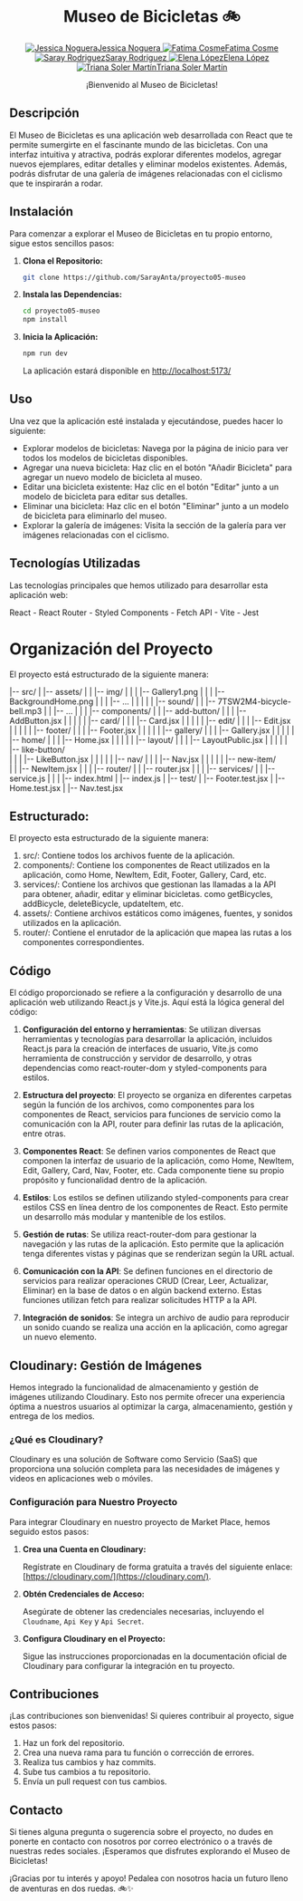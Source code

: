 <div align="center">
  <h1>Museo de Bicicletas 🚲</h1>
</div>

<p align="center">
  <a href="https://github.com/JnogueraGonzalez/">
    <img src="https://img.icons8.com/ios-filled/30/000000/github.png" alt="Jessica Noguera">Jessica Noguera
  </a>
  <a href="https://github.com/pointfs">
    <img src="https://img.icons8.com/ios-filled/30/000000/github.png" alt="Fatima Cosme">Fatima Cosme
  </a>
  <a href="https://github.com/SarayAnta">
    <img src="https://img.icons8.com/ios-filled/30/000000/github.png" alt="Saray Rodriguez">Saray Rodriguez
  </a>
  <a href="https://github.com/elenalope">
    <img src="https://img.icons8.com/ios-filled/30/000000/github.png" alt="Elena López">Elena López
  </a>
  <a href="https://github.com/TrianaSolerMartín">
    <img src="https://img.icons8.com/ios-filled/30/000000/github.png" alt="Triana Soler Martín">Triana Soler Martín
  </a>
</p>

<div align="center">
  <p>¡Bienvenido al Museo de Bicicletas!</p>
</div>

## Descripción

El Museo de Bicicletas es una aplicación web desarrollada con React que te permite sumergirte en el fascinante mundo de las bicicletas. Con una interfaz intuitiva y atractiva, podrás explorar diferentes modelos, agregar nuevos ejemplares, editar detalles y eliminar modelos existentes. Además, podrás disfrutar de una galería de imágenes relacionadas con el ciclismo que te inspirarán a rodar.

## Instalación

Para comenzar a explorar el Museo de Bicicletas en tu propio entorno, sigue estos sencillos pasos:

1. **Clona el Repositorio:**

    ```bash
    git clone https://github.com/SarayAnta/proyecto05-museo
    ```

2. **Instala las Dependencias:**

    ```bash
    cd proyecto05-museo
    npm install
    ```

3. **Inicia la Aplicación:**

    ```bash
    npm run dev
    ```

    La aplicación estará disponible en [http://localhost:5173/](http://localhost:5173/)

## Uso

Una vez que la aplicación esté instalada y ejecutándose, puedes hacer lo siguiente:

- Explorar modelos de bicicletas: Navega por la página de inicio para ver todos los modelos de bicicletas disponibles.
- Agregar una nueva bicicleta: Haz clic en el botón "Añadir Bicicleta" para agregar un nuevo modelo de bicicleta al museo.
- Editar una bicicleta existente: Haz clic en el botón "Editar" junto a un modelo de bicicleta para editar sus detalles.
- Eliminar una bicicleta: Haz clic en el botón "Eliminar" junto a un modelo de bicicleta para eliminarlo del museo.
- Explorar la galería de imágenes: Visita la sección de la galería para ver imágenes relacionadas con el ciclismo.

## Tecnologías Utilizadas

Las tecnologías principales que hemos utilizado para desarrollar esta aplicación web:

React - React Router - Styled Components - Fetch API - Vite - Jest 

# Organización del Proyecto

El proyecto está estructurado de la siguiente manera:

|-- src/
|   |-- assets/
|   |   |-- img/
|   |   |   |-- Gallery1.png
|   |   |   |-- BackgroundHome.png
|   |   |   |-- ...
|   |   |
|   |   |-- sound/
|   |       |-- 7TSW2M4-bicycle-bell.mp3
|   |       |-- ...
|   |
|   |-- components/
|   |   |-- add-button/
|   |   |   |-- AddButton.jsx
|   |   |
|   |   |-- card/
|   |   |   |-- Card.jsx
|   |   |
|   |   |-- edit/
|   |   |   |-- Edit.jsx
|   |   |
|   |   |-- footer/
|   |   |   |-- Footer.jsx
|   |   |
|   |   |-- gallery/
|   |   |   |-- Gallery.jsx
|   |   |
|   |   |-- home/
|   |   |   |-- Home.jsx
|   |   |
|   |   |-- layout/
|   |   |   |-- LayoutPublic.jsx
|   |   |
|   |   |-- like-button/          
|   |   |   |-- LikeButton.jsx
|   |   |
|   |   |-- nav/
|   |   |   |-- Nav.jsx
|   |   |
|   |   |-- new-item/            
|   |       |-- NewItem.jsx
|   |
|   |-- router/
|   |   |-- router.jsx
|   |
|   |-- services/
|   |   |-- service.js
|   |
|   |-- index.html
|   |-- index.js
|
|-- test/
|   |-- Footer.test.jsx
|   |-- Home.test.jsx
|   |-- Nav.test.jsx

## Estructurado:

El proyecto esta estructurado de la siguiente manera:
1. src/: Contiene todos los archivos fuente de la aplicación.
2. components/: Contiene los componentes de React utilizados en la aplicación, como Home, NewItem, Edit, Footer, Gallery, Card, etc.
3. services/: Contiene los archivos que gestionan las llamadas a la API para obtener, añadir, editar y eliminar bicicletas. como getBicycles, addBicycle, deleteBicycle, updateItem, etc.
4. assets/: Contiene archivos estáticos como imágenes, fuentes, y sonidos utilizados en la aplicación.
5. router/: Contiene el enrutador de la aplicación que mapea las rutas a los componentes correspondientes.

## Código

El código proporcionado se refiere a la configuración y desarrollo de una aplicación web utilizando React.js y Vite.js. Aquí está la lógica general del código:

1. **Configuración del entorno y herramientas**: Se utilizan diversas herramientas y tecnologías para desarrollar la aplicación, incluidos React.js para la creación de interfaces de usuario, Vite.js como herramienta de construcción y servidor de desarrollo, y otras dependencias como react-router-dom y styled-components para estilos.

2. **Estructura del proyecto**: El proyecto se organiza en diferentes carpetas según la función de los archivos, como componentes para los componentes de React, servicios para funciones de servicio como la comunicación con la API, router para definir las rutas de la aplicación, entre otras.

3. **Componentes React**: Se definen varios componentes de React que componen la interfaz de usuario de la aplicación, como Home, NewItem, Edit, Gallery, Card, Nav, Footer, etc. Cada componente tiene su propio propósito y funcionalidad dentro de la aplicación.

4. **Estilos**: Los estilos se definen utilizando styled-components para crear estilos CSS en línea dentro de los componentes de React. Esto permite un desarrollo más modular y mantenible de los estilos.

5. **Gestión de rutas**: Se utiliza react-router-dom para gestionar la navegación y las rutas de la aplicación. Esto permite que la aplicación tenga diferentes vistas y páginas que se renderizan según la URL actual.

6. **Comunicación con la API**: Se definen funciones en el directorio de servicios para realizar operaciones CRUD (Crear, Leer, Actualizar, Eliminar) en la base de datos o en algún backend externo. Estas funciones utilizan fetch para realizar solicitudes HTTP a la API.

7. **Integración de sonidos**: Se integra un archivo de audio para reproducir un sonido cuando se realiza una acción en la aplicación, como agregar un nuevo elemento.

## Cloudinary: Gestión de Imágenes

Hemos integrado la funcionalidad de almacenamiento y gestión de imágenes utilizando Cloudinary. Esto nos permite ofrecer una experiencia óptima a nuestros usuarios al optimizar la carga, almacenamiento, gestión y entrega de los medios.

### ¿Qué es Cloudinary?

Cloudinary es una solución de Software como Servicio (SaaS) que proporciona una solución completa para las necesidades de imágenes y videos en aplicaciones web o móviles.

### Configuración para Nuestro Proyecto

Para integrar Cloudinary en nuestro proyecto de Market Place, hemos seguido estos pasos:

1. **Crea una Cuenta en Cloudinary:**

    Regístrate en Cloudinary de forma gratuita a través del siguiente enlace: [https://cloudinary.com/](https://cloudinary.com/).

2. **Obtén Credenciales de Acceso:**

    Asegúrate de obtener las credenciales necesarias, incluyendo el `Cloudname`, `Api Key` y `Api Secret`.

3. **Configura Cloudinary en el Proyecto:**

    Sigue las instrucciones proporcionadas en la documentación oficial de Cloudinary para configurar la integración en tu proyecto.

## Contribuciones

¡Las contribuciones son bienvenidas! Si quieres contribuir al proyecto, sigue estos pasos:

1. Haz un fork del repositorio.
2. Crea una nueva rama para tu función o corrección de errores.
3. Realiza tus cambios y haz commits.
4. Sube tus cambios a tu repositorio.
5. Envía un pull request con tus cambios.

## Contacto

Si tienes alguna pregunta o sugerencia sobre el proyecto, no dudes en ponerte en contacto con nosotros por correo electrónico o a través de nuestras redes sociales. ¡Esperamos que disfrutes explorando el Museo de Bicicletas!

¡Gracias por tu interés y apoyo! Pedalea con nosotros hacia un futuro lleno de aventuras en dos ruedas. 🚲✨

